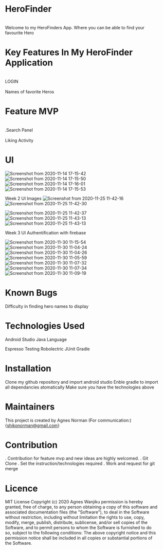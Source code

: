 # HeroFinder
<br>Welcome to my HeroFinders App. Where you can be able to find your favourite Hero<br>

# Key Features In My HeroFinder Application
<br>LOGIN <br>
<br> Names of favorite Heros <br>

# Feature MVP
<br> .Search Panel <br>
<br> Liking Activity <br>

# UI
![Screenshot from 2020-11-14 17-15-42](https://user-images.githubusercontent.com/63198747/99149146-51db9c80-269d-11eb-89b4-767f6b36c603.png)
![Screenshot from 2020-11-14 17-15-50](https://user-images.githubusercontent.com/63198747/99149160-6029b880-269d-11eb-95ae-502f167a1006.png)
![Screenshot from 2020-11-14 17-16-01](https://user-images.githubusercontent.com/63198747/99149164-6a4bb700-269d-11eb-95b4-24265e7de97e.png)
![Screenshot from 2020-11-14 17-15-53](https://user-images.githubusercontent.com/63198747/99149177-7afc2d00-269d-11eb-9b25-d1be6fc97a49.png)

Week 2 UI Images
![Screenshot from 2020-11-25 11-42-16](https://user-images.githubusercontent.com/63198747/100203473-b3103500-2f13-11eb-8396-30ca3292abb6.png)
![Screenshot from 2020-11-25 11-42-30](https://user-images.githubusercontent.com/63198747/100203673-f79bd080-2f13-11eb-84a2-adc101b290e8.png)

![Screenshot from 2020-11-25 11-42-37](https://user-images.githubusercontent.com/63198747/100203508-befbf700-2f13-11eb-8a0e-24d8c7265846.png)
![Screenshot from 2020-11-25 11-43-13](https://user-images.githubusercontent.com/63198747/100203532-c8855f00-2f13-11eb-9b1e-42ebd7b91ec8.png)
![Screenshot from 2020-11-25 11-43-13](https://user-images.githubusercontent.com/63198747/100203625-e8b51e00-2f13-11eb-8c48-b0d3d4e22262.png)

Week 3 UI Authentification with firebase

![Screenshot from 2020-11-30 11-15-54](https://user-images.githubusercontent.com/63198747/100584692-7c646100-32fd-11eb-9f39-6d9052bbd456.png)
![Screenshot from 2020-11-30 11-04-24](https://user-images.githubusercontent.com/63198747/100584740-8c7c4080-32fd-11eb-82e3-6b577651ec7f.png)
![Screenshot from 2020-11-30 11-04-26](https://user-images.githubusercontent.com/63198747/100584775-9bfb8980-32fd-11eb-8a61-f7ee700ec524.png)
![Screenshot from 2020-11-30 11-05-59](https://user-images.githubusercontent.com/63198747/100584816-ab7ad280-32fd-11eb-925d-ca74d354d922.png)
![Screenshot from 2020-11-30 11-07-32](https://user-images.githubusercontent.com/63198747/100584857-b897c180-32fd-11eb-8cfd-41d3fdc5de5a.png)
![Screenshot from 2020-11-30 11-07-34](https://user-images.githubusercontent.com/63198747/100584961-da914400-32fd-11eb-82fc-0b8ac77ca381.png)
![Screenshot from 2020-11-30 11-09-19](https://user-images.githubusercontent.com/63198747/100584984-e41aac00-32fd-11eb-8011-0dcf4d235c6c.png)



# Known Bugs
Difficulty in finding hero names to display

# Technologies Used
Android Studio
Java Language

Espresso Testing
Robolectric 
JUnit
Gradle

# Installation
Clone my github repository and import android studio
Enble gradle to import all dependancies atomatically
Make sure you have the technologies above


# Maintainers
This project is created by Agnes Norman
(For communication:){shikonorman@gmail.com}


# Contribution
. Contribution for feature mvp and new ideas are highly welcomed.
. Git Clone
. Set the instruction/technologies required
. Work and request for git merge

# Licence
MIT License Copyright (c) 2020 Agnes Wanjiku permission is hereby granted, free of charge, to any person obtaining a copy of this software and associated documentation files (the "Software"), to deal in the Software without restriction, including without limitation the rights to use, copy, modify, merge, publish, distribute, sublicense, and/or sell copies of the Software, and to permit persons to whom the Software is furnished to do so, subject to the following conditions: The above copyright notice and this permission notice shall be included in all copies or substantial portions of the Software.
